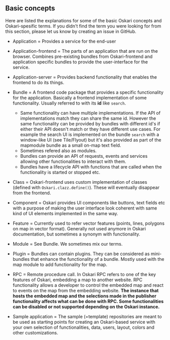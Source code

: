 ## Basic concepts

Here are listed the explanations for some of the basic Oskari concepts and Oskari-spesific terms. If you didn't find the term you were looking for from this section, please let us know by creating an issue in GitHub.

- Application = Provides a service for the end-user
- Application-frontend = The parts of an application that are run on the browser. Combines pre-existing bundles from Oskari-frontend and application specific bundles to provide the user-interface for the service.
- Application-server = Provides backend functionality that enables the frontend to do its things.
- Bundle = A frontend code package that provides a specific functionality for the application. Basically a frontend implementation of some functionality. Usually referred to with its **id** like `search`.
    - Same functionality can have multiple implementations. If the API of implementations match they can share the same id. However the same functionality can be provided by bundles with different id's if either their API doesn't match or they have different use cases. For example the search UI is implemented on the bundle `search` with a window-like UI (see Tile/Flyout) but it's also provided as part of the mapmodule bundle as a small on-map text field.
    - Sometimes refered also as modules.
    - Bundles can provide an API of requests, events and services allowing other functionalities to interact with them.
    - Bundles have a lifecycle API with functions that are called when the functionality is started or stopped etc.

- Class = Oskari-frontend uses custom implementation of classes (defined with `Oskari.clazz.define()`). These will eventually disappear from the frontend.
- Component = Oskari provides UI components like buttons, text fields etc with a purpose of making the user interface look coherent with same kind of UI elements implemented in the same way.
- Feature = Currently used to refer vector features (points, lines, polygons on map in vector format). Generally not used anymore in Oskari documentation, but sometimes a synonym with functionality.
- Module = See Bundle. We sometimes mix our terms.
- Plugin = Bundles can contain plugins. They can be considered as mini-bundles that enhance the functionality of a bundle. Mostly used with the map module to add functionality for the map.
- RPC = Remote procedure call. In Oskari RPC refers to one of the key features of Oskari, embedding a map to another website. RPC functionality allows a developer to control the embedded map and react to events on the map from the embedding website. **The instance that hosts the embedded map and the selections made in the publisher functionality affects what can be done with RPC. Some functionalities can be disabled or not supported depending on the Oskari instance.**
- Sample application = The sample (=template) repositories are meant to be used as starting points for creating an Oskari-based service with your own selection of functionalities, data, users, layout, colors and other customizations.
